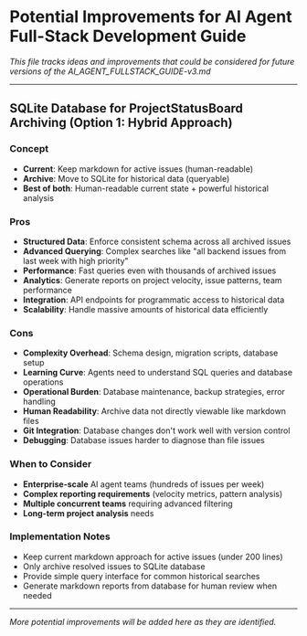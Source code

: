 # Potential Improvements for AI Agent Full-Stack Development Guide

*This file tracks ideas and improvements that could be considered for future versions of the AI_AGENT_FULLSTACK_GUIDE-v3.md*

---

## SQLite Database for ProjectStatusBoard Archiving (Option 1: Hybrid Approach)

### **Concept**
- **Current**: Keep markdown for active issues (human-readable)
- **Archive**: Move to SQLite for historical data (queryable)
- **Best of both**: Human-readable current state + powerful historical analysis

### **Pros**
- **Structured Data**: Enforce consistent schema across all archived issues
- **Advanced Querying**: Complex searches like "all backend issues from last week with high priority"
- **Performance**: Fast queries even with thousands of archived issues
- **Analytics**: Generate reports on project velocity, issue patterns, team performance
- **Integration**: API endpoints for programmatic access to historical data
- **Scalability**: Handle massive amounts of historical data efficiently

### **Cons**
- **Complexity Overhead**: Schema design, migration scripts, database setup
- **Learning Curve**: Agents need to understand SQL queries and database operations
- **Operational Burden**: Database maintenance, backup strategies, error handling
- **Human Readability**: Archive data not directly viewable like markdown files
- **Git Integration**: Database changes don't work well with version control
- **Debugging**: Database issues harder to diagnose than file issues

### **When to Consider**
- **Enterprise-scale** AI agent teams (hundreds of issues per week)
- **Complex reporting requirements** (velocity metrics, pattern analysis)
- **Multiple concurrent teams** requiring advanced filtering
- **Long-term project analysis** needs

### **Implementation Notes**
- Keep current markdown approach for active issues (under 200 lines)
- Only archive resolved issues to SQLite database
- Provide simple query interface for common historical searches
- Generate markdown reports from database for human review when needed

---

*More potential improvements will be added here as they are identified.*
